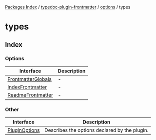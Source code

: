 [Packages Index](../../../../README.md) / [typedoc-plugin-frontmatter](../../../README.md) / [options](../../README.md) / types

# types

## Index

### Options

| Interface                                              | Description |
| ------------------------------------------------------ | ----------- |
| [FrontmatterGlobals](interfaces/FrontmatterGlobals.md) | -           |
| [IndexFrontmatter](interfaces/IndexFrontmatter.md)     | -           |
| [ReadmeFrontmatter](interfaces/ReadmeFrontmatter.md)   | -           |

### Other

| Interface                                    | Description                                   |
| -------------------------------------------- | --------------------------------------------- |
| [PluginOptions](interfaces/PluginOptions.md) | Describes the options declared by the plugin. |
